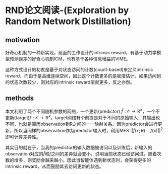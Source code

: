 # RND论文阅读-(Exploration by Random Network Distillation)

## motivation

好奇心机制的一种新实现，前面的工作设计的intrinsic reward，有基于动力学模型预测误差的好奇心机制ICM，也有基于各种信息增益的VIME。

这种方式设计的初衷是基于对状态访问的计数(count-based)来定义intrinsic reward，而由于是高维连续空间，因此这个计数更多的是密度估计。如果访问到的状态次数较少，则对应的intrinsic reward值就更多，反之亦然。

## methods

本文利用了两个不同随机参数的网络，一个更新(predictor)  $\hat{f}: \mathcal{O}\rightarrow \mathbb{R}^k$，一个不更新(target)$f: \mathcal{O}\rightarrow \mathbb{R}^k$。target网络有个前提是对于不同的原始输入，其输出也不同，也就是简历observation到R之间的一一映射关系。因为predictor会进行更新，所以当同样的observation作为predictor输入时，利用MES $||\hat{f}(x;\theta) - f(x)||^2$即可计算差异性。

其实目的就在于，当我的predictor的输入数据被访问以及训练后，新输入的observation对应的$\hat{f}$和$f$之间的差异就会变小，说明当前状态已经访问过，随着次数的增多，则奖励会越来越小。因此当智能体遇到新状态时，会获得更多的intrinsic reward，从而鼓励其去访问更新的状态。




